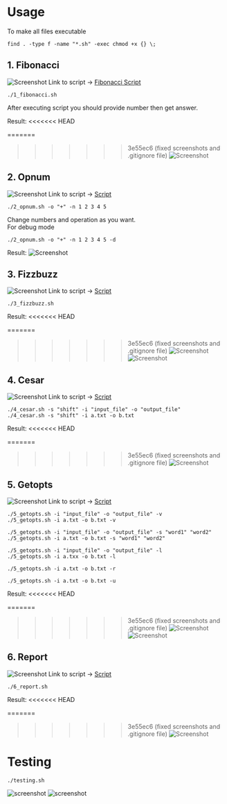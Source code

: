 # Usage

To make all files executable
```
find . -type f -name "*.sh" -exec chmod +x {} \;
```
## 1. Fibonacci
![Screenshot](../screenshots/bash-task/task1.png)
Link to script -> [Fibonacci Script](https://github.com/nlopatin-gd/mavoyan-internship/blob/bash/bash/1_fibonacci.sh)
```
./1_fibonacci.sh
```
After executing script you should provide number then get answer.

Result:
<<<<<<< HEAD

=======
>>>>>>> 3e55ec6 (fixed screenshots and .gitignore file)
![Screenshot](../screenshots/bash-task/1.png)

## 2. Opnum
![Screenshot](../screenshots/bash-task/task2.png)
Link to script -> [ Script](https://github.com/nlopatin-gd/mavoyan-internship/blob/bash/bash/2_opnum.sh)
```
./2_opnum.sh -o "+" -n 1 2 3 4 5 
```
Change numbers and operation as you want.
<br/>
For debug mode
```
./2_opnum.sh -o "+" -n 1 2 3 4 5 -d
```

Result:
![Screenshot](../screenshots/bash-task/5.png)

## 3. Fizzbuzz
![Screenshot](../screenshots/bash-task/task3.png)
Link to script -> [ Script](https://github.com/nlopatin-gd/mavoyan-internship/blob/bash/bash/3_fizzbuzz.sh)
```
./3_fizzbuzz.sh
```
Result:
<<<<<<< HEAD

=======
>>>>>>> 3e55ec6 (fixed screenshots and .gitignore file)
![Screenshot](../screenshots/bash-task/2.png)
![Screenshot](../screenshots/bash-task/3.png)


## 4. Cesar
![Screenshot](../screenshots/bash-task/task4.png)
Link to script -> [ Script](https://github.com/nlopatin-gd/mavoyan-internship/blob/bash/bash/4_cesar.sh)
```
./4_cesar.sh -s "shift" -i "input_file" -o "output_file"
./4_cesar.sh -s "shift" -i a.txt -o b.txt
```
Result:
<<<<<<< HEAD

=======
>>>>>>> 3e55ec6 (fixed screenshots and .gitignore file)
![Screenshot](../screenshots/bash-task/4.png)

## 5. Getopts
![Screenshot](../screenshots/bash-task/task5.png)
Link to script -> [ Script](https://github.com/nlopatin-gd/mavoyan-internship/blob/bash/bash/5_getopts.sh)
```
./5_getopts.sh -i "input_file" -o "output_file" -v
./5_getopts.sh -i a.txt -o b.txt -v
```
```
./5_getopts.sh -i "input_file" -o "output_file" -s "word1" "word2"
./5_getopts.sh -i a.txt -o b.txt -s "word1" "word2"
```
```
./5_getopts.sh -i "input_file" -o "output_file" -l
./5_getopts.sh -i a.txx -o b.txt -l
```
```
./5_getopts.sh -i a.txt -o b.txt -r
```
```
./5_getopts.sh -i a.txt -o b.txt -u
```
Result:
<<<<<<< HEAD

=======
>>>>>>> 3e55ec6 (fixed screenshots and .gitignore file)
![Screenshot](../screenshots/bash-task/6.png)
![Screenshot](../screenshots/bash-task/7.png)



## 6. Report
![Screenshot](../screenshots/bash-task/task6.png)
Link to script -> [ Script](https://github.com/nlopatin-gd/mavoyan-internship/blob/bash/bash/6_report.sh)
```
./6_report.sh
```
Result:
<<<<<<< HEAD

=======
>>>>>>> 3e55ec6 (fixed screenshots and .gitignore file)
![Screenshot](../screenshots/bash-task/8.png)


# Testing

```
./testing.sh
```

![screenshot](../screenshots/bash-task/11.png)
![screenshot](../screenshots/bash-task/12.png)
